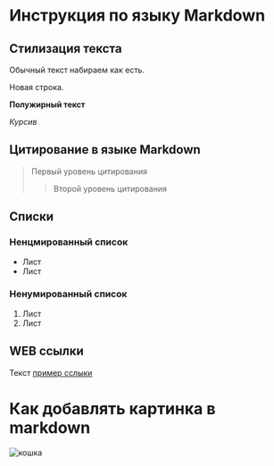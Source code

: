 # Инструкция по языку Markdown

## Стилизация текста

Обычный текст набираем как есть.

Новая строка. 

**Полужирный текст**

*Курсив*

## Цитирование в языке Markdown
> Первый уровень цитирования
>> Второй уровень цитирования

## Списки
### Ненцмированный список
* Лист
* Лист

### Ненумированный список
1. Лист
2. Лист

## WEB ссылки
Текст [пример сслыки](http.example.com "Всплывающая посдказка")
# Как добавлять картинка в markdown
![кошка](kitty1.jpg)